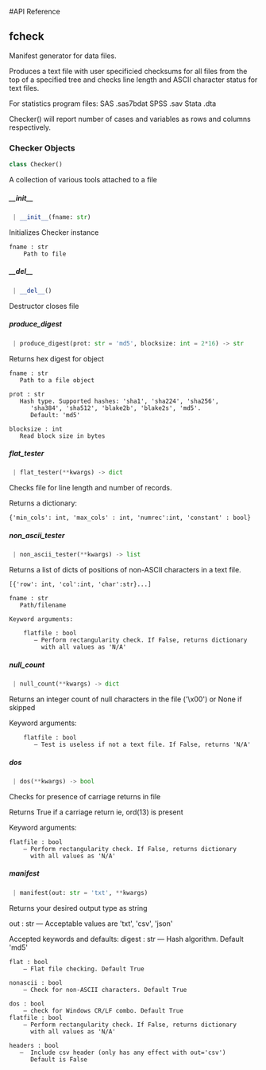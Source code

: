 #API Reference
<a name="fcheck"></a>

## fcheck

Manifest generator for data files.

Produces a text file with user specificied checksums for all files
from the top of a specified tree and checks line length
and ASCII character status for text files.

For statistics program files:
  SAS .sas7bdat
  SPSS .sav
  Stata .dta

Checker() will report number of cases and variables as
rows and columns respectively.

<a name="fcheck.Checker"></a>

### Checker Objects

```python
class Checker()
```

A collection of various tools attached to a file

<a name="fcheck.Checker.__init__"></a>

##### \_\_init\_\_

```python
 | __init__(fname: str)
```

Initializes Checker instance

    fname : str
        Path to file

<a name="fcheck.Checker.__del__"></a>

##### \_\_del\_\_

```python
 | __del__()
```

Destructor closes file

<a name="fcheck.Checker.produce_digest"></a>

##### produce\_digest

```python
 | produce_digest(prot: str = 'md5', blocksize: int = 2*16) -> str
```

Returns hex digest for object

    fname : str
       Path to a file object

    prot : str
       Hash type. Supported hashes: 'sha1', 'sha224', 'sha256',
          'sha384', 'sha512', 'blake2b', 'blake2s', 'md5'.
          Default: 'md5'

    blocksize : int
       Read block size in bytes

<a name="fcheck.Checker.flat_tester"></a>

##### flat\_tester

```python
 | flat_tester(**kwargs) -> dict
```

Checks file for line length and number of records.

Returns a dictionary:

`{'min_cols': int, 'max_cols' : int, 'numrec':int, 'constant' : bool}`

<a name="fcheck.Checker.non_ascii_tester"></a>

##### non\_ascii\_tester

```python
 | non_ascii_tester(**kwargs) -> list
```

Returns a list of dicts of positions of non-ASCII characters in a text file.

`[{'row': int, 'col':int, 'char':str}...]`

    fname : str
       Path/filename

    Keyword arguments:

        flatfile : bool
           — Perform rectangularity check. If False, returns dictionary
             with all values as 'N/A'

<a name="fcheck.Checker.null_count"></a>

##### null\_count

```python
 | null_count(**kwargs) -> dict
```

Returns an integer count of null characters in the file
('\x00') or None if skipped

Keyword arguments:

        flatfile : bool
           — Test is useless if not a text file. If False, returns 'N/A'

<a name="fcheck.Checker.dos"></a>

##### dos

```python
 | dos(**kwargs) -> bool
```

Checks for presence of carriage returns in file

Returns True if a carriage return ie, ord(13) is present

Keyword arguments:

    flatfile : bool
        — Perform rectangularity check. If False, returns dictionary
          with all values as 'N/A'

<a name="fcheck.Checker.manifest"></a>

##### manifest

```python
 | manifest(out: str = 'txt', **kwargs)
```

Returns your desired output type as string

out : str
    — Acceptable values are 'txt', 'csv', 'json'

Accepted keywords and defaults:
    digest : str
        — Hash algorithm. Default 'md5'

    flat : bool
        — Flat file checking. Default True

    nonascii : bool
        — Check for non-ASCII characters. Default True

    dos : bool
        — check for Windows CR/LF combo. Default True
    flatfile : bool
        — Perform rectangularity check. If False, returns dictionary
          with all values as 'N/A'

    headers : bool
       —  Include csv header (only has any effect with out='csv')
          Default is False

